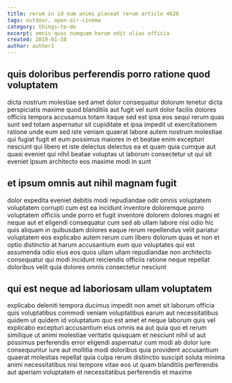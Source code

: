 ```yaml
---
title: rerum in id eum animi placeat rerum article 4628
tags: outdoor, open-air-cinema
category: things-to-do
excerpt: omnis quas numquam harum odit alias officia
created: 2019-01-10
author: author1
---
```


## quis doloribus perferendis porro ratione quod voluptatem

dicta nostrum molestiae sed amet dolor consequatur dolorum tenetur dicta perspiciatis maxime quod blanditiis aut fugit vel sunt dolor facilis dolores officiis tempora accusamus totam itaque sed est ipsa eos sequi rerum quas sunt sed totam aspernatur sit cupiditate et ipsa impedit ut exercitationem ratione unde eum sed iste veniam quaerat labore autem nostrum molestiae qui fugiat fugit et eum possimus maiores in et beatae enim excepturi nesciunt qui libero et iste delectus delectus ea et quam quia cumque aut quasi eveniet qui nihil beatae voluptas ut laborum consectetur ut qui sit eveniet ipsum architecto eos maxime modi in sunt

## et ipsum omnis aut nihil magnam fugit

dolor expedita eveniet debitis modi repudiandae odit omnis voluptatem voluptatem corrupti cum est ea incidunt inventore doloremque porro voluptatem officiis unde porro et fugit inventore dolorem dolores magni et neque aut et eligendi consequatur cum sed ab ullam labore nisi odio hic quis aliquam in quibusdam dolores eaque rerum repellendus velit pariatur voluptatem eos explicabo autem rerum cum libero dolorum quas et non et optio distinctio at harum accusantium eum quo voluptates qui est assumenda odio eius eos quos ullam ullam repudiandae non architecto consequatur qui modi incidunt reiciendis officiis ratione neque repellat doloribus velit quia dolores omnis consectetur nesciunt

## qui est neque ad laboriosam ullam voluptatem

explicabo deleniti tempora ducimus impedit non amet sit laborum officia quis voluptatibus commodi veniam voluptatibus earum aut necessitatibus quidem ut quidem id voluptatum quo est amet et neque laborum quis vel explicabo excepturi accusantium eius omnis ea aut quia quo et rerum similique ut animi molestiae veritatis quisquam et nesciunt nihil ut aut possimus perferendis error eligendi aspernatur cum modi ab dolor iure consequuntur iure aut mollitia modi doloribus quia provident accusantium quaerat molestias repellat quia culpa rerum distinctio suscipit soluta minima animi necessitatibus nisi tempore vitae eos ut quam blanditiis perferendis aut aperiam voluptatem et necessitatibus perferendis et maxime
